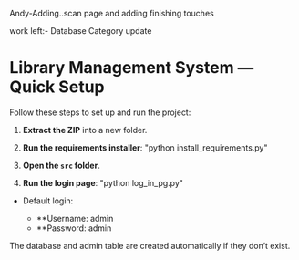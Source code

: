 Andy-Adding..scan page and adding finishing touches 

work left:-
Database
Category update


# Library Management System — Quick Setup

Follow these steps to set up and run the project:

1. **Extract the ZIP** into a new folder.
2. **Run the requirements installer**:
   "python install_requirements.py"
   
4. **Open the ****`src`**** folder**.
5. **Run the login page**:
   "python log_in_pg.py"
   

* Default login:

  * **Username: admin
  * **Password: admin

The database and admin table are created automatically if they don’t exist.
